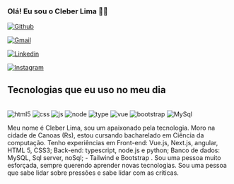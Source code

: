 ### Olá! Eu sou o Cleber Lima 👋🏻

[![Github](https://img.shields.io/badge/GitHub-100000?style=for-the-badge&logo=github&logoColor=white)](https://github.com/cleberlima10)


[![Gmail](https://img.shields.io/badge/Gmail-D14836?style=for-the-badge&logo=gmail&logoColor=white)](https://mail.google.com/mail/u/0/?tab=rm&ogbl#inbox?compose=DmwnWtMkNjTBxbMvzrtjxwMSkBknZKvVbDGdJsxFLqWKSQwgRtNxxVlPjnMCTbhQHRbkQznwrScg)

[![Linkedin](https://img.shields.io/badge/LinkedIn-0077B5?style=for-the-badge&logo=linkedin&logoColor=white)](https://www.linkedin.com/in/cleber-lima-1b53a1245/)


[![Instagram](https://img.shields.io/badge/Instagram-E4405F?style=for-the-badge&logo=instagram&logoColor=white)](https://www.instagram.com/cleberlima10/)

## Tecnologias que eu uso no meu dia

<div style="display: inline-block"><br/>
    <img alt="html5" src="https://img.shields.io/badge/HTML5-E34F26?style=for-the-badge&logo=html5&logoColor=white">
        <img alt="css" src="https://img.shields.io/badge/CSS3-1572B6?style=for-the-badge&logo=css3&logoColor=white">
        <img alt="js" src="https://img.shields.io/badge/JavaScript-F7DF1E?style=for-the-badge&logo=javascript&logoColor=black">
        <img alt="node" src="https://img.shields.io/badge/Node.js-43853D?style=for-the-badge&logo=node.js&logoColor=white">
        <img alt="type" src="https://img.shields.io/badge/TypeScript-007ACC?style=for-the-badge&logo=typescript&logoColor=white">
        <img alt="vue" src="https://img.shields.io/badge/Vue.js-35495E?style=for-the-badge&logo=vue.js&logoColor=4FC08D">
        <img alt="bootstrap" src="https://img.shields.io/badge/Bootstrap-563D7C?style=for-the-badge&logo=bootstrap&logoColor=white">
        <img alt="MySql" src="    https://img.shields.io/badge/MySQL-00000F?style=for-the-badge&logo=mysql&logoColor=white">
</div><br/>

Meu nome é Cleber Lima, sou um apaixonado pela tecnologia. Moro na cidade de Canoas (Rs), estou cursando bacharelado em Ciência da computação. Tenho experiências em Front-end: Vue.js,
Next.js, angular, HTML 5, CSS3;
Back-end: typescript, node.js e
python;
Banco de dados: MySQL, Sql server,
noSql; - Tailwind e Bootstrap
. Sou uma pessoa muito esforçada, sempre querendo aprender novas tecnologias. Sou uma pessoa que sabe lidar sobre pressões e sabe lidar com as críticas.
